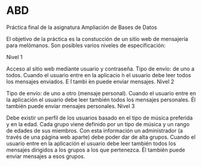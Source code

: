 # ABD
Práctica final de la asignatura Ampliación de Bases de Datos

El objetivo de la práctica es la constucción de un sitio web de mensajería para melómanos. Son posibles varios niveles de especificación:

Nivel 1

Acceso al sitio web mediante usuario y contraseña.
Tipo de envío: de uno a todos.
Cuando el usuario entre en la aplicacio ́n el usuario debe leer todos los mensajes enviados. E ́l tambi ́en puede enviar mensajes.
Nivel 2

Tipo de envío: de uno a otro (mensaje personal).
Cuando el usuario entre en la aplicación el usuario debe leer también todos los mensajes personales. Él también puede enviar mensajes personales.
Nivel 3

Debe existir un perfil de los usuarios basado en el tipo de música preferida y en la edad.
Cada grupo viene definido por un tipo de música y un rango de edades de sus miembros.
Con esta información un administrador (a través de una página web aparte) debe poder dar de alta grupos.
Cuando el usuario entre en la aplicación el usuario debe leer también todos los mensajes dirigidos a los grupos a los que pertenezca. Él también puede enviar mensajes a esos grupos.
